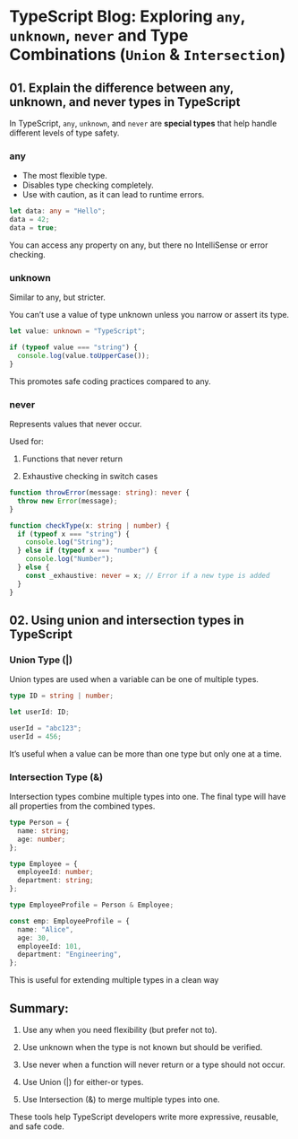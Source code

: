 # TypeScript Blog: Exploring `any`, `unknown`, `never` and Type Combinations (`Union` & `Intersection`)

## 01. Explain the difference between any, unknown, and never types in TypeScript

In TypeScript, `any`, `unknown`, and `never` are **special types** that help handle different levels of type safety.

### any

- The most flexible type.
- Disables type checking completely.
- Use with caution, as it can lead to runtime errors.

```ts
let data: any = "Hello";
data = 42;
data = true;
```

You can access any property on any, but there no IntelliSense or error checking.

### unknown

Similar to any, but stricter.

You can’t use a value of type unknown unless you narrow or assert its type.

```ts
let value: unknown = "TypeScript";

if (typeof value === "string") {
  console.log(value.toUpperCase());
}
```

This promotes safe coding practices compared to any.

### never

Represents values that never occur.

Used for:

1.  Functions that never return

2.  Exhaustive checking in switch cases

```ts
function throwError(message: string): never {
  throw new Error(message);
}

function checkType(x: string | number) {
  if (typeof x === "string") {
    console.log("String");
  } else if (typeof x === "number") {
    console.log("Number");
  } else {
    const _exhaustive: never = x; // Error if a new type is added
  }
}
```

## 02. Using union and intersection types in TypeScript

### Union Type (|)

Union types are used when a variable can be one of multiple types.

```ts
type ID = string | number;

let userId: ID;

userId = "abc123";
userId = 456;
```

It’s useful when a value can be more than one type but only one at a time.

### Intersection Type (&)

Intersection types combine multiple types into one. The final type will have all properties from the combined types.

```ts
type Person = {
  name: string;
  age: number;
};

type Employee = {
  employeeId: number;
  department: string;
};

type EmployeeProfile = Person & Employee;

const emp: EmployeeProfile = {
  name: "Alice",
  age: 30,
  employeeId: 101,
  department: "Engineering",
};
```

This is useful for extending multiple types in a clean way

## Summary:

1.  Use any when you need flexibility (but prefer not to).

2.  Use unknown when the type is not known but should be verified.

3.  Use never when a function will never return or a type should not occur.

4.  Use Union (|) for either-or types.

5.  Use Intersection (&) to merge multiple types into one.

These tools help TypeScript developers write more expressive, reusable, and safe code.

